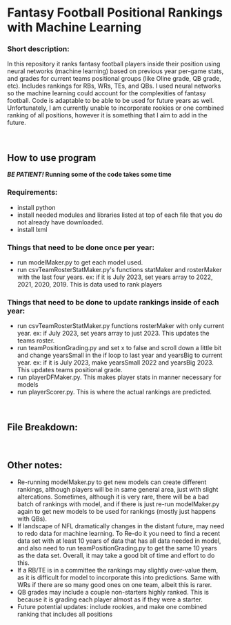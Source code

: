 # Fantasy Football Positional Rankings with Machine Learning

### Short description:
In this repository it ranks fantasy football players inside their position using neural networks (machine learning) based on previous year per-game stats, and grades for current teams positional groups (like Oline grade, QB grade, etc). Includes rankings for RBs, WRs, TEs, and QBs. I used neural networks so the machine learning could account for the complexities of fantasy football. Code is adaptable to be able to be used for future years as well. Unfortunately, I am currently unable to incorporate rookies or one combined ranking of all positions, however it is something that I aim to add in the future.

<br/>

## How to use program
***BE PATIENT!* Running some of the code takes some time**
<br/>

### Requirements:
- install python
- install needed modules and libraries listed at top of each file that you do not already have downloaded.
- install lxml

### Things that need to be done once per year:
- run modelMaker.py to get each model used.
- run csvTeamRosterStatMaker.py's functions statMaker and rosterMaker with the last four years. ex: if it is July 2023, set years array to 2022, 2021, 2020, 2019. This is data used to rank players

### Things that need to be done to update rankings inside of each year:
- run csvTeamRosterStatMaker.py functions rosterMaker with only current year. ex: if July 2023, set years array to just 2023. This updates the teams roster.
- run teamPositionGrading.py and set x to false and scroll down a little bit and change yearsSmall in the if loop to last year and yearsBig to current year. ex: if it is July 2023, make yearsSmall 2022 and yearsBig 2023. This updates teams positional grade.
- run playerDFMaker.py. This makes player stats in manner necessary for models
- run playerScorer.py. This is where the actual rankings are predicted.

<br/>

## File Breakdown:

<br/>

## Other notes:
- Re-running modelMaker.py to get new models can create different rankings, although players will be in same general area, just with slight altercations. Sometimes, although it is very rare, there will be a bad batch of rankings with model, and if there is just re-run modelMaker.py again to get new models to be used for rankings (mostly just happens with QBs).
- If landscape of NFL dramatically changes in the distant future, may need to redo data for machine learning. To Re-do it you need to find a recent data set with at least 10 years of data that has all data needed in model, and also need to run teamPositionGrading.py to get the same 10 years as the data set. Overall, it may take a good bit of time and effort to do this.
- If a RB/TE is in a committee the rankings may slightly over-value them, as it is difficult for model to incorporate this into predictions. Same with WRs if there are so many good ones on one team, albeit this is rarer.
- QB grades may include a couple non-starters highly ranked. This is because it is grading each player almost as if they were a starter.
- Future potential updates: include rookies, and make one combined ranking that includes all positions
